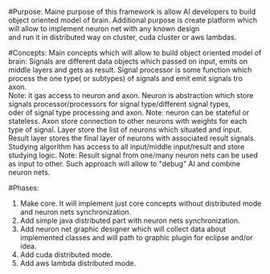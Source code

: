 #Purpose:
Maine purpose of this framework is allow AI developers to build object oriented model of brain.
Additional purpose is create platform which will allow to implement neuron net with any known design  
and run it in distributed way on cluster, cuda cluster or aws lambdas.

#Concepts:
Main concepts which will allow to build object oriented model of brain:
Signals are different data objects which passed on input, emits on middle layers and gets as result.
Signal processor is some function which process the one type( or subtypes) of signals and emit emit signals tro axon.  
Note: it gas access to neuron and axon. 
Neuron is abstraction which store signals processor/processors for signal type/different signal types,  
 oder of signal type processing and axon. Note: neuron can be stateful or stateless.
Axon store connection to other neurons with weights for each type of signal.
Layer store the list of neurons which situated and input.
Result layer stores the final layer of neurons with associated result signals.
Studying algorithm has access  to all input/middle input/result and store studying logic.
Note: Result signal from one/many neuron nets can be used as input to other. Such approach will allow to "debug" AI and combine neuron nets.   

#Phases:
1. Make core. It will implement just core concepts without distributed mode and neuron nets synchronization.
2. Add simple java distributed part with neuron nets synchronization.
3. Add neuron net graphic designer which will collect data about implemented classes and will path to graphic plugin for eclipse and/or idea.
4. Add cuda distributed mode.
5. Add aws lambda distributed mode.